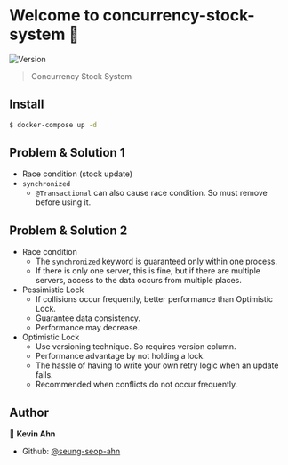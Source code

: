 # Welcome to concurrency-stock-system 👋
![Version](https://img.shields.io/badge/version-0.0.0-blue.svg?cacheSeconds=2592000)

> Concurrency Stock System

## Install

```sh
$ docker-compose up -d
```

## Problem & Solution 1

- Race condition (stock update)
- `synchronized`
  - `@Transactional` can also cause race condition. So must remove before using it.

## Problem & Solution 2

- Race condition
  - The `synchronized` keyword is guaranteed only within one process. 
  - If there is only one server, this is fine, but if there are multiple servers, access to the data occurs from multiple places.
- Pessimistic Lock
  - If collisions occur frequently, better performance than Optimistic Lock.
  - Guarantee data consistency.
  - Performance may decrease.
- Optimistic Lock
  - Use versioning technique. So requires version column.
  - Performance advantage by not holding a lock.
  - The hassle of having to write your own retry logic when an update fails.
  - Recommended when conflicts do not occur frequently.

## Author

👤 **Kevin Ahn**

* Github: [@seung-seop-ahn](https://github.com/seung-seop-ahn)